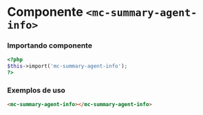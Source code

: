# Componente `<mc-summary-agent-info>`

### Importando componente
```PHP
<?php 
$this->import('mc-summary-agent-info');
?>
```

### Exemplos de uso
```HTML
<mc-summary-agent-info></mc-summary-agent-info>